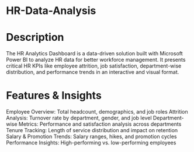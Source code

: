 # HR-Data-Analysis

# Description 
The HR Analytics Dashboard is a data-driven solution built with Microsoft Power BI to analyze HR data for better workforce management. It presents critical HR KPIs like employee attrition, job satisfaction, department-wise distribution, and performance trends in an interactive and visual format.

# Features & Insights
Employee Overview: Total headcount, demographics, and job roles
Attrition Analysis: Turnover rate by department, gender, and job level
Department-wise Metrics: Performance and satisfaction analysis across departments
Tenure Tracking: Length of service distribution and impact on retention
Salary & Promotion Trends: Salary ranges, hikes, and promotion cycles
Performance Insights: High-performing vs. low-performing employees
